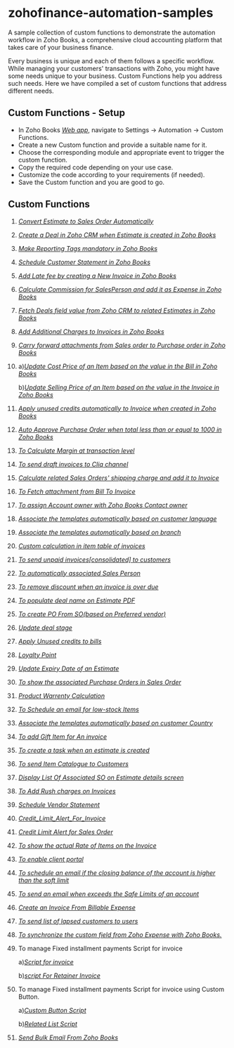 # zohofinance-automation-samples
A sample collection of custom functions to demonstrate the automation workflow in Zoho Books, a comprehensive cloud accounting platform that takes care of your business finance.

Every business is unique and each of them follows a specific workflow. While managing your customers' transactions with Zoho, you might have some needs unique to your business. Custom Functions help you address such needs. Here we have compiled a set of custom functions that address different needs.

## Custom Functions - Setup
- In Zoho Books [*Web app*](https://books.zoho.com/), navigate to Settings -> Automation -> Custom Functions.
- Create a new Custom function and provide a suitable name for it.
- Choose the corresponding module and appropriate event to trigger the custom function.
- Copy the required code depending on your use case.
- Customize the code according to your requirements (if needed).
- Save the Custom function and you are good to go.

## Custom Functions
1. [*Convert Estimate to Sales Order Automatically*](https://github.com/zoho/zohofinance-automation-samples/blob/main/CustomFunctions/convert_estimate_to_salesorder_automatically.ds)
2. [*Create a Deal in Zoho CRM when Estimate is created in Zoho Books*](https://github.com/zoho/zohofinance-automation-samples/blob/main/CustomFunctions/create_deal_from_estimate_automatically.ds)
3. [*Make Reporting Tags mandatory in Zoho Books*](https://github.com/zoho/zohofinance-automation-samples/blob/main/CustomFunctions/make_reporting_tags_mandatory.ds)
4. [*Schedule Customer Statement in Zoho Books*](https://github.com/zoho/zohofinance-automation-samples/blob/main/CustomFunctions/schedule_customer_statement.ds)
5. [*Add Late fee by creating a New Invoice in Zoho Books*](https://github.com/zoho/zohofinance-automation-samples/blob/main/CustomFunctions/late_fee_add_a_new_invoice.ds)
6. [*Calculate Commission for SalesPerson and add it as Expense in Zoho Books*](https://github.com/zoho/zohofinance-automation-samples/blob/main/CustomFunctions/calculate_salesperson_commission_and_create_expense.ds)
7. [*Fetch Deals field value from Zoho CRM to related Estimates in Zoho Books*](https://github.com/zoho/zohofinance-automation-samples/blob/main/CustomFunctions/fetch_deals_field_value_in_related_estimates.ds)
8. [*Add Additional Charges to Invoices in Zoho Books*](https://github.com/zoho/zohofinance-automation-samples/blob/main/CustomFunctions/add_additional_charges_to_invoice.ds)
9. [*Carry forward attachments from Sales order to Purchase order in Zoho Books*](https://github.com/zoho/zohofinance-automation-samples/blob/main/CustomFunctions/carry_forward_attachments_so_to_po.ds)
10. a)[*Update Cost Price of an Item based on the value in the Bill in Zoho Books*](https://github.com/zoho/zohofinance-automation-samples/blob/main/CustomFunctions/update_cost_price_during_bill_creation.ds)

    b)[*Update Selling Price of an Item based on the value in the Invoice in Zoho Books*](https://github.com/zoho/zohofinance-automation-samples/blob/main/CustomFunctions/update_selling_price_during_invoice_creation.ds)
11. [*Apply unused credits automatically to Invoice when created in Zoho Books*](https://github.com/zoho/zohofinance-automation-samples/blob/main/CustomFunctions/apply_unused_credits_to_invoice.ds)
12. [*Auto Approve Purchase Order when total less than or equal to 1000 in Zoho Books*](https://github.com/zoho/zohofinance-automation-samples/blob/main/CustomFunctions/auto_approve_po.ds)
13. [*To Calculate Margin at transaction level*](https://github.com/zoho/zohofinance-automation-samples/blob/main/CustomFunctions/transaction_level_margin.ds)
14. [*To send draft invoices to Cliq channel*](https://github.com/zoho/zohofinance-automation-samples/blob/main/CustomFunctions/draft_invoices_to_cliq.ds)
15. [*Calculate related Sales Orders' shipping charge and add it to Invoice*](https://github.com/zoho/zohofinance-automation-samples/blob/main/CustomFunctions/calculate_total_shipping_charges.ds)
16. [*To Fetch attachment from Bill To Invoice*](https://github.com/zoho/zohofinance-automation-samples/blob/main/CustomFunctions/Fetch-attachment-from-Bill-to-Invoice.ds)
17. [*To assign Account owner with Zoho Books Contact owner*](https://github.com/zoho/zohofinance-automation-samples/blob/main/CustomFunctions/Assign-Account-owner-with-ZohoBooks-Contact-Owner.ds)
18. [*Associate the templates automatically based on customer language*](https://github.com/zoho/zohofinance-automation-samples/blob/main/CustomFunctions/associate_template.ds)
19. [*Associate the templates automatically based on branch*](https://github.com/zoho/zohofinance-automation-samples/blob/main/CustomFunctions/branch_based_template.ds)
20. [*Custom calculation in item table of invoices*](https://github.com/zoho/zohofinance-automation-samples/blob/main/CustomFunctions/Custom_Calculation.ds)
21. [*To send unpaid invoices[consolidated] to customers*](https://github.com/zoho/zohofinance-automation-samples/blob/main/CustomFunctions/send_unpaidinvoices%5Bconsolidated%5D_to_customers.ds)
22. [*To automatically associated Sales Person*](https://github.com/zoho/zohofinance-automation-samples/blob/main/CustomFunctions/associate_salesperson.ds)
23. [*To remove discount when an invoice is over due*](https://github.com/zoho/zohofinance-automation-samples/blob/main/CustomFunctions/remove_discount.ds)
24. [*To populate deal name on Estimate PDF*](https://github.com/zoho/zohofinance-automation-samples/blob/main/CustomFunctions/populate-deal-name-on-PDF.ds)
25. [*To create PO From SO(based on Preferred vendor)*](https://github.com/zoho/zohofinance-automation-samples/blob/main/CustomFunctions/Create-PO-From-SO.ds)
26. [*Update deal stage*](https://github.com/zoho/zohofinance-automation-samples/blob/main/CustomFunctions/update-deal-stage.ds)
27. [*Apply Unused credits to bills*](https://github.com/zoho/zohofinance-automation-samples/blob/main/CustomFunctions/apply_unused_credits_to_bills.ds)
28. [*Loyalty Point*](https://github.com/zoho/zohofinance-automation-samples/blob/main/CustomFunctions/loyalty_point.ds)
29. [*Update Expiry Date of an Estimate*](https://github.com/zoho/zohofinance-automation-samples/blob/main/CustomFunctions/update_expiry_date.ds)
30. [*To show the associated Purchase Orders in Sales Order*](https://github.com/zoho/zohofinance-automation-samples/blob/main/CustomFunctions/populate_associated_po.ds)
31. [*Product Warrenty Calculation*](https://github.com/zoho/zohofinance-automation-samples/blob/main/CustomFunctions/product_%20warranty.ds)
32. [*To Schedule an email for low-stock Items*](https://github.com/zoho/zohofinance-automation-samples/blob/main/CustomFunctions/schedule_email_for_low_stock_items.ds)
33. [*Associate the templates automatically based on customer Country*](https://github.com/zoho/zohofinance-automation-samples/blob/main/CustomFunctions/country_based_template.ds)
34. [*To add Gift Item for An invoice*](https://github.com/zoho/zohofinance-automation-samples/blob/main/CustomFunctions/to_add_gift_items.ds)
35. [*To create a task when an estimate is created*](https://github.com/zoho/zohofinance-automation-samples/blob/main/CustomFunctions/create_task.ds)
36. [*To send Item Catalogue to Customers*](https://github.com/zoho/zohofinance-automation-samples/blob/main/CustomFunctions/send_item_catalogue.ds)
37. [*Display List Of Associated SO on Estimate details screen*](https://github.com/zoho/zohofinance-automation-samples/blob/main/CustomFunctions/display_associated_so.ds)
38. [*To Add Rush charges on Invoices*](https://github.com/zoho/zohofinance-automation-samples/blob/main/CustomFunctions/rush_charge.ds)
39. [*Schedule Vendor Statement*](https://github.com/zoho/zohofinance-automation-samples/blob/main/CustomFunctions/schedule_vendor_statement.ds)
40. [*Credit_Limit_Alert_For_Invoice*](https://github.com/zoho/zohofinance-automation-samples/blob/main/CustomFunctions/credit_limit_alert.ds)
41. [*Credit Limit Alert for Sales Order*](https://github.com/zoho/zohofinance-automation-samples/blob/main/CustomFunctions/credit_alert_for_so.ds)
42. [*To show the actual Rate of Items on the Invoice*](https://github.com/zoho/zohofinance-automation-samples/blob/main/CustomFunctions/show_actual_rate.ds)
43. [*To enable client portal*](https://github.com/zoho/zohofinance-automation-samples/blob/main/CustomFunctions/enable_client_portal.ds)
44. [*To schedule an email if the closing balance of the account is higher than the soft limit*](https://github.com/zoho/zohofinance-automation-samples/blob/main/CustomFunctions/account_notification.ds)
45. [*To send an email when exceeds the Safe Limits of an account*](https://github.com/zoho/zohofinance-automation-samples/blob/main/CustomFunctions/account_safe_limit_notification.ds)
46. [*Create an Invoice From Billable Expense*](https://github.com/zoho/zohofinance-automation-samples/blob/main/CustomFunctions/create_invoice_from_billable_expense.ds)
47. [*To send list of lapsed customers to users*](https://github.com/zoho/zohofinance-automation-samples/blob/main/CustomFunctions/lapsed_customers.ds)
48. [*To synchronize the custom field from Zoho Expense with Zoho Books.*](https://github.com/zoho/zohofinance-automation-samples/blob/main/CustomFunctions/sync_custom_field_from_ZE_to_ZB.ds)
49. To manage Fixed installment payments Script for invoice

    a)[*Script for invoice*](https://github.com/zoho/zohofinance-automation-samples/blob/main/CustomFunctions/manage_emi.ds)

    b)[*script For Retainer Invoice*](https://github.com/zoho/zohofinance-automation-samples/blob/main/CustomFunctions/manage_emi_retainer_invoice.ds)
50. To manage Fixed installment payments Script for invoice using Custom Button.

    a)[*Custom Button Script*](https://github.com/zoho/zohofinance-automation-samples/blob/main/CustomFunctions/manageEmi_button.ds)

    b)[*Related List Script*](https://github.com/zoho/zohofinance-automation-samples/blob/main/CustomFunctions/manageEmi_relatedList.ds)
51. [*Send Bulk Email From Zoho Books*](https://github.com/zoho/zohofinance-automation-samples/blob/main/CustomFunctions/bulk_email.ds)

